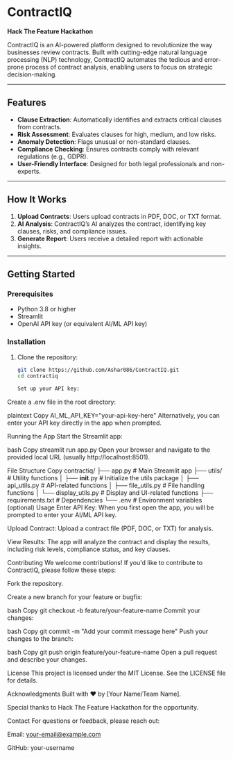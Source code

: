 # ContractIQ
**Hack The Feature Hackathon**

ContractIQ is an AI-powered platform designed to revolutionize the way businesses review contracts. Built with cutting-edge natural language processing (NLP) technology, ContractIQ automates the tedious and error-prone process of contract analysis, enabling users to focus on strategic decision-making.

---

## Features
- **Clause Extraction**: Automatically identifies and extracts critical clauses from contracts.
- **Risk Assessment**: Evaluates clauses for high, medium, and low risks.
- **Anomaly Detection**: Flags unusual or non-standard clauses.
- **Compliance Checking**: Ensures contracts comply with relevant regulations (e.g., GDPR).
- **User-Friendly Interface**: Designed for both legal professionals and non-experts.

---

## How It Works
1. **Upload Contracts**: Users upload contracts in PDF, DOC, or TXT format.
2. **AI Analysis**: ContractIQ’s AI analyzes the contract, identifying key clauses, risks, and compliance issues.
3. **Generate Report**: Users receive a detailed report with actionable insights.

---

## Getting Started

### Prerequisites
- Python 3.8 or higher
- Streamlit
- OpenAI API key (or equivalent AI/ML API key)

### Installation
1. Clone the repository:
   ```bash
   git clone https://github.com/Ashar086/ContractIQ.git
   cd contractiq

   Set up your API key:

Create a .env file in the root directory:

plaintext
Copy
AI_ML_API_KEY="your-api-key-here"
Alternatively, you can enter your API key directly in the app when prompted.

Running the App
Start the Streamlit app:

bash
Copy
streamlit run app.py
Open your browser and navigate to the provided local URL (usually http://localhost:8501).

File Structure
Copy
contractiq/
├── app.py                  # Main Streamlit app
├── utils/                  # Utility functions
│   ├── __init__.py         # Initialize the utils package
│   ├── api_utils.py        # API-related functions
│   ├── file_utils.py       # File handling functions
│   └── display_utils.py    # Display and UI-related functions
├── requirements.txt        # Dependencies
└── .env                    # Environment variables (optional)
Usage
Enter API Key: When you first open the app, you will be prompted to enter your AI/ML API key.

Upload Contract: Upload a contract file (PDF, DOC, or TXT) for analysis.

View Results: The app will analyze the contract and display the results, including risk levels, compliance status, and key clauses.

Contributing
We welcome contributions! If you'd like to contribute to ContractIQ, please follow these steps:

Fork the repository.

Create a new branch for your feature or bugfix:

bash
Copy
git checkout -b feature/your-feature-name
Commit your changes:

bash
Copy
git commit -m "Add your commit message here"
Push your changes to the branch:

bash
Copy
git push origin feature/your-feature-name
Open a pull request and describe your changes.

License
This project is licensed under the MIT License. See the LICENSE file for details.

Acknowledgments
Built with ❤️ by [Your Name/Team Name].

Special thanks to Hack The Feature Hackathon for the opportunity.

Contact
For questions or feedback, please reach out:

Email: your-email@example.com

GitHub: your-username
